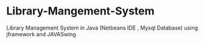 # Library-Mangement-System
Library Management System in Java (Netbeans IDE , Mysql Database) using jframework and JAVASwing
